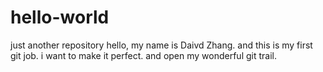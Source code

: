 # hello-world
just another repository
hello, my name is Daivd Zhang. and this is my first git job.
i want to make it perfect. and open my wonderful git trail.
